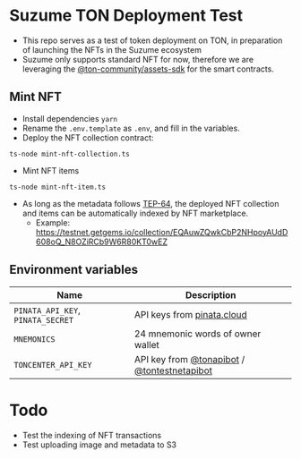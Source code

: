 # Suzume TON Deployment Test
- This repo serves as a test of token deployment on TON, in preparation of launching the NFTs in the Suzume ecosystem
- Suzume only supports standard NFT for now, therefore we are leveraging the [@ton-community/assets-sdk](https://github.com/ton-community/assets-sdk) for the smart contracts.

## Mint NFT
- Install dependencies `yarn`
- Rename the `.env.template` as `.env`, and fill in the variables.
- Deploy the NFT collection contract:
```
ts-node mint-nft-collection.ts
```
- Mint NFT items
```
ts-node mint-nft-item.ts
```
- As long as the metadata follows [TEP-64](https://github.com/ton-blockchain/TEPs/blob/master/text/0064-token-data-standard.md#jetton-metadata-attributes), the deployed NFT collection and items can be automatically indexed by NFT marketplace.
  - Example: https://testnet.getgems.io/collection/EQAuwZQwkCbP2NHpoyAUdD608oQ_N8OZiRCb9W6R80KT0wEZ


## Environment variables

| Name                                     | Description                              |
| ---------------------------------------- | ---------------------------------------- |
| `PINATA_API_KEY`, `PINATA_SECRET`| API keys from [pinata.cloud](https://pinata.cloud)|
| `MNEMONICS`                               | 24 mnemonic words of owner wallet        |
| `TONCENTER_API_KEY`                      | API key from [@tonapibot](https://t.me/tonapibot) / [@tontestnetapibot](https:/t.me/tontestnetapibot)        

# Todo
- Test the indexing of NFT transactions
- Test uploading image and metadata to S3
